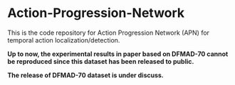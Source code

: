 # Action-Progression-Network
This is the code repository for Action Progression Network (APN) for temporal action localization/detection.

**Up to now, the experimental results in paper based on DFMAD-70 cannot be reproduced since this dataset has been released to public.**

**The release of DFMAD-70 dataset is under discuss.**
